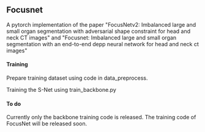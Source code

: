 ## Focusnet
A pytorch implementation of the paper "FocusNetv2: Imbalanced large and small organ segmentation with adversarial shape constraint for head and neck CT images" and "Focusnet: Imbalanced large and small organ segmentation with an end-to-end depp neural network for head and neck ct images"


#### Training
Prepare training dataset using code in data_preprocess.


Training the S-Net using train_backbone.py

#### To do
Currently only the backbone training code is released.
The training code of FocusNet will be released soon.